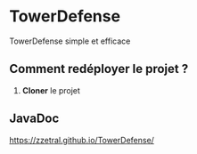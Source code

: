 # TowerDefense

TowerDefense simple et efficace

## Comment redéployer le projet ?

1. **Cloner** le projet

## JavaDoc
https://zzetral.github.io/TowerDefense/
